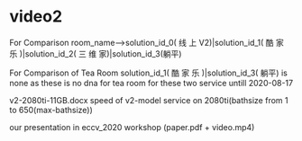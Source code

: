 # video2
For Comparison
room_name-->solution_id_0( 线 上 V2)|solution_id_1( 酷 家 乐 )|solution_id_2( 三 维 家)|solution_id_3(躺平)

For Comparison of Tea Room
solution_id_1( 酷 家 乐 )|solution_id_3( 躺平) is none as these is no dna for tea room for these two service untill 2020-08-17

v2-2080ti-11GB.docx
speed of v2-model service on 2080ti(bathsize from 1 to 650(max-bathsize))

our presentation in eccv_2020 workshop (paper.pdf + video.mp4)
